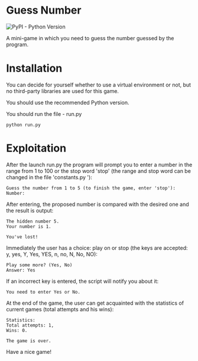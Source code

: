 # **Guess Number**

![PyPI - Python Version](https://img.shields.io/pypi/pyversions/p7?style=for-the-badge)

A mini-game in which you need to guess the number guessed by the program.

# **Installation**

You can decide for yourself whether to use a virtual environment or not, but no third-party libraries are used for this game.

You should use the recommended Python version.

You should run the file - run.py
```
python run.py
```

# **Exploitation**

After the launch run.py the program will prompt you to enter a number in the range from 1 to 100 or the stop word 'stop' (the range and stop word can be changed in the file 'constants.py '):

```
Guess the number from 1 to 5 (to finish the game, enter 'stop'):
Number: 
```

After entering, the proposed number is compared with the desired one and the result is output:

```
The hidden number 5.
Your number is 1.

You've lost!
```

Immediately the user has a choice: play on or stop (the keys are accepted: y, yes, Y, Yes, YES, n, no, N, No, NO):

```
Play some more? (Yes, No)
Answer: Yes
```

If an incorrect key is entered, the script will notify you about it:

```
You need to enter Yes or No.
```

At the end of the game, the user can get acquainted with the statistics of current games (total attempts and his wins):

```
Statistics:
Total attempts: 1,
Wins: 0.

The game is over.
```

Have a nice game!
